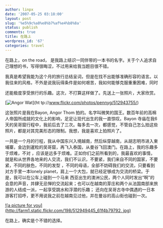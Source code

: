 ```yaml
---
author: linpx
date: '2007-05-25 03:18:00'
layout: post
slug: '%e5%9c%a8%e8%b7%af%e4%b8%8a'
status: publish
comments: true
title: 在路上
wordpress_id: '67'
categories: travel
---
```


在路上，on the road， 是我路上结识一同伴带的一本书的名字。关于个人追求自己理想的书，写得很晦涩，不过用来给我当题目很不错。

  
我真是希望我能为这个月的旅行总结呈词，但是在找不出能够准确形容的语言。以我往来的风格，不外是说我玩得条件是如何艰苦，我如何能够克服重重困难，同时

  
  
  
  
  
  
  
  
  
  
  
  
  
  
  
  
  
  
  
  
  
  
  
  
  
  
  
  
  
  
  
  
  
  
  
  
  
  
  
  
  
  
  
  
  
  
  
  
  
  
  
  
  
  
  
  
  
  
  
  
  
  
  
还能极度享受旅行的乐趣。这次，不打算这样做了。先送上一张照片，大家欣赏。

  
[![Angor Wat](http://farm1.static.flickr.com/211/512943755_672c1fa1de.jpg)](ht
tp://www.flickr.com/photos/pennyg/512943755/)

  
这张照片是我在Bayon, Angor Thom 拍的。名字叫微笑的国王。数百年前的高棉人帝国所成就的文化上的影响，足足让现代出生的我一直惊叹。Bayon
寺庙在我6天的吴哥窟行程中，我前后去了三次。每多去一次，都感觉，不管自己怎么拍这些照片，都是对其完美形态的限制。我想，我是喜欢上拍照片了。

  
一共是一个月的行程，我从中国东兴入境越南，然后纵穿越南，从胡志明市进入柬埔寨，金边到暹粒的吴哥窟，再飞入泰国，从曼谷飞回澳门。在路上，我的乐趣多于烦难，不对
，应该是远多于烦难。正如你们之前所看到的，我最喜欢的事情，就是和从世界各地来的人交流，我们不认识，不要紧，我们来自不同的国家，不要紧，不同的肤色，不同的发型
，不同的母语，全部不妨碍我们的交流，只要看到对方手里一本lonely planet，肩上一个大包，就已经足够成为交流的桥梁。于是，我可以在公车上碰到一个马来
西亚出生的澳洲公民，两个人同时发出“啊”的会意的声音，并肆无忌惮的交流起来；也可以在越南的芽庄和两个从法国南部来旅游的人结成一派，一起享受跳水和浮潜的乐趣；
还向在吴哥古寺中偶遇的一日本游客打招呼，更不用说我之前在越南见过他，并在曼谷的高山街也碰到一次。

  
[![a picture for you](http://farm1.static.flickr.com/198/512949445_61f4b79792.
jpg)](http://www.flickr.com/photos/pennyg/512949445/)

  
在路上，确实是个不错的选择。

